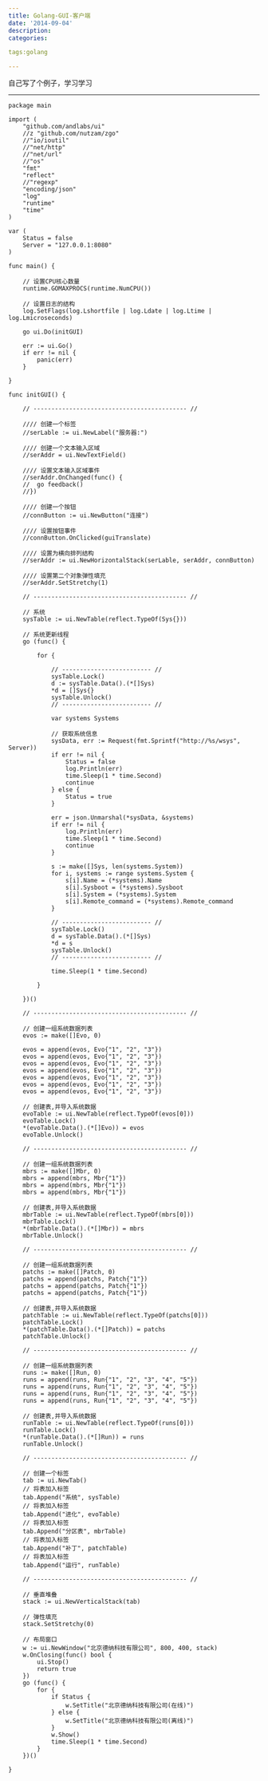 ```yaml
---
title: Golang-GUI-客户端
date: '2014-09-04'
description:
categories:

tags:golang

---
```


自己写了个例子，学习学习

---

	package main

	import (
		"github.com/andlabs/ui"
		//z "github.com/nutzam/zgo"
		//"io/ioutil"
		//"net/http"
		//"net/url"
		//"os"
		"fmt"
		"reflect"
		//"regexp"
		"encoding/json"
		"log"
		"runtime"
		"time"
	)

	var (
		Status = false
		Server = "127.0.0.1:8080"
	)

	func main() {

		// 设置CPU核心数量
		runtime.GOMAXPROCS(runtime.NumCPU())

		// 设置日志的结构
		log.SetFlags(log.Lshortfile | log.Ldate | log.Ltime | log.Lmicroseconds)

		go ui.Do(initGUI)

		err := ui.Go()
		if err != nil {
			panic(err)
		}

	}

	func initGUI() {

		// ------------------------------------------- //

		//// 创建一个标签
		//serLable := ui.NewLabel("服务器:")

		//// 创建一个文本输入区域
		//serAddr = ui.NewTextField()

		//// 设置文本输入区域事件
		//serAddr.OnChanged(func() {
		//	go feedback()
		//})

		//// 创建一个按钮
		//connButton := ui.NewButton("连接")

		//// 设置按钮事件
		//connButton.OnClicked(guiTranslate)

		//// 设置为横向排列结构
		//serAddr := ui.NewHorizontalStack(serLable, serAddr, connButton)

		//// 设置第二个对象弹性填充
		//serAddr.SetStretchy(1)

		// ------------------------------------------- //

		// 系统
		sysTable := ui.NewTable(reflect.TypeOf(Sys{}))

		// 系统更新线程
		go (func() {

			for {

				// ------------------------- //
				sysTable.Lock()
				d := sysTable.Data().(*[]Sys)
				*d = []Sys{}
				sysTable.Unlock()
				// ------------------------- //

				var systems Systems

				// 获取系统信息
				sysData, err := Request(fmt.Sprintf("http://%s/wsys", Server))
				if err != nil {
					Status = false
					log.Println(err)
					time.Sleep(1 * time.Second)
					continue
				} else {
					Status = true
				}

				err = json.Unmarshal(*sysData, &systems)
				if err != nil {
					log.Println(err)
					time.Sleep(1 * time.Second)
					continue
				}

				s := make([]Sys, len(systems.System))
				for i, systems := range systems.System {
					s[i].Name = (*systems).Name
					s[i].Sysboot = (*systems).Sysboot
					s[i].System = (*systems).System
					s[i].Remote_command = (*systems).Remote_command
				}

				// ------------------------- //
				sysTable.Lock()
				d = sysTable.Data().(*[]Sys)
				*d = s
				sysTable.Unlock()
				// ------------------------- //

				time.Sleep(1 * time.Second)

			}

		})()

		// ------------------------------------------- //

		// 创建一组系统数据列表
		evos := make([]Evo, 0)

		evos = append(evos, Evo{"1", "2", "3"})
		evos = append(evos, Evo{"1", "2", "3"})
		evos = append(evos, Evo{"1", "2", "3"})
		evos = append(evos, Evo{"1", "2", "3"})
		evos = append(evos, Evo{"1", "2", "3"})
		evos = append(evos, Evo{"1", "2", "3"})
		evos = append(evos, Evo{"1", "2", "3"})

		// 创建表,并导入系统数据
		evoTable := ui.NewTable(reflect.TypeOf(evos[0]))
		evoTable.Lock()
		*(evoTable.Data().(*[]Evo)) = evos
		evoTable.Unlock()

		// ------------------------------------------- //

		// 创建一组系统数据列表
		mbrs := make([]Mbr, 0)
		mbrs = append(mbrs, Mbr{"1"})
		mbrs = append(mbrs, Mbr{"1"})
		mbrs = append(mbrs, Mbr{"1"})

		// 创建表,并导入系统数据
		mbrTable := ui.NewTable(reflect.TypeOf(mbrs[0]))
		mbrTable.Lock()
		*(mbrTable.Data().(*[]Mbr)) = mbrs
		mbrTable.Unlock()

		// ------------------------------------------- //

		// 创建一组系统数据列表
		patchs := make([]Patch, 0)
		patchs = append(patchs, Patch{"1"})
		patchs = append(patchs, Patch{"1"})
		patchs = append(patchs, Patch{"1"})

		// 创建表,并导入系统数据
		patchTable := ui.NewTable(reflect.TypeOf(patchs[0]))
		patchTable.Lock()
		*(patchTable.Data().(*[]Patch)) = patchs
		patchTable.Unlock()

		// ------------------------------------------- //

		// 创建一组系统数据列表
		runs := make([]Run, 0)
		runs = append(runs, Run{"1", "2", "3", "4", "5"})
		runs = append(runs, Run{"1", "2", "3", "4", "5"})
		runs = append(runs, Run{"1", "2", "3", "4", "5"})
		runs = append(runs, Run{"1", "2", "3", "4", "5"})

		// 创建表,并导入系统数据
		runTable := ui.NewTable(reflect.TypeOf(runs[0]))
		runTable.Lock()
		*(runTable.Data().(*[]Run)) = runs
		runTable.Unlock()

		// ------------------------------------------- //

		// 创建一个标签
		tab := ui.NewTab()
		// 将表加入标签
		tab.Append("系统", sysTable)
		// 将表加入标签
		tab.Append("进化", evoTable)
		// 将表加入标签
		tab.Append("分区表", mbrTable)
		// 将表加入标签
		tab.Append("补丁", patchTable)
		// 将表加入标签
		tab.Append("运行", runTable)

		// ------------------------------------------- //

		// 垂直堆叠
		stack := ui.NewVerticalStack(tab)

		// 弹性填充
		stack.SetStretchy(0)

		// 布局窗口
		w := ui.NewWindow("北京德纳科技有限公司", 800, 400, stack)
		w.OnClosing(func() bool {
			ui.Stop()
			return true
		})
		go (func() {
			for {
				if Status {
					w.SetTitle("北京德纳科技有限公司(在线)")
				} else {
					w.SetTitle("北京德纳科技有限公司(离线)")
				}
				w.Show()
				time.Sleep(1 * time.Second)
			}
		})()

	}



